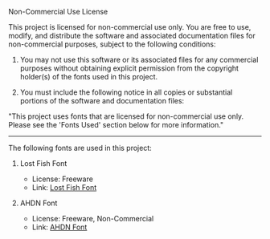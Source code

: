Non-Commercial Use License

This project is licensed for non-commercial use only. You are free to use, modify, and distribute the software and associated documentation files for non-commercial purposes, subject to the following conditions:

1. You may not use this software or its associated files for any commercial purposes without obtaining explicit permission from the copyright holder(s) of the fonts used in this project.

2. You must include the following notice in all copies or substantial portions of the software and documentation files:

"This project uses fonts that are licensed for non-commercial use only. Please see the 'Fonts Used' section below for more information."

---

The following fonts are used in this project:

1. Lost Fish Font
   - License: Freeware
   - Link: [Lost Fish Font](https://www.fontspace.com/lost-fish-font-f31048)

2. AHDN Font
   - License: Freeware, Non-Commercial
   - Link: [AHDN Font](https://www.fontspace.com/ahdn-font-f5443)